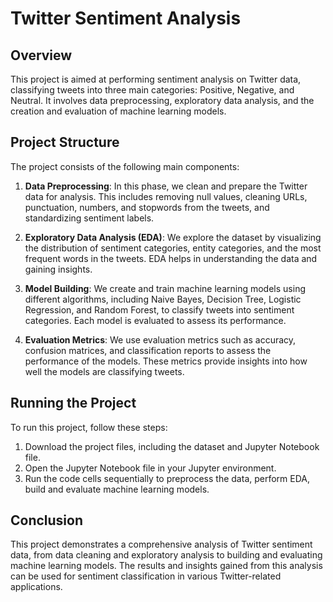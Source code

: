 # Twitter Sentiment Analysis

## Overview

This project is aimed at performing sentiment analysis on Twitter data, classifying tweets into three main categories: Positive, Negative, and Neutral. It involves data preprocessing, exploratory data analysis, and the creation and evaluation of machine learning models.

## Project Structure

The project consists of the following main components:

1. **Data Preprocessing**: In this phase, we clean and prepare the Twitter data for analysis. This includes removing null values, cleaning URLs, punctuation, numbers, and stopwords from the tweets, and standardizing sentiment labels.

2. **Exploratory Data Analysis (EDA)**: We explore the dataset by visualizing the distribution of sentiment categories, entity categories, and the most frequent words in the tweets. EDA helps in understanding the data and gaining insights.

3. **Model Building**: We create and train machine learning models using different algorithms, including Naive Bayes, Decision Tree, Logistic Regression, and Random Forest, to classify tweets into sentiment categories. Each model is evaluated to assess its performance.

4. **Evaluation Metrics**: We use evaluation metrics such as accuracy, confusion matrices, and classification reports to assess the performance of the models. These metrics provide insights into how well the models are classifying tweets.

## Running the Project

To run this project, follow these steps:

1. Download the project files, including the dataset and Jupyter Notebook file.
2. Open the Jupyter Notebook file in your Jupyter environment.
3. Run the code cells sequentially to preprocess the data, perform EDA, build and evaluate machine learning models.

## Conclusion

This project demonstrates a comprehensive analysis of Twitter sentiment data, from data cleaning and exploratory analysis to building and evaluating machine learning models. The results and insights gained from this analysis can be used for sentiment classification in various Twitter-related applications.
